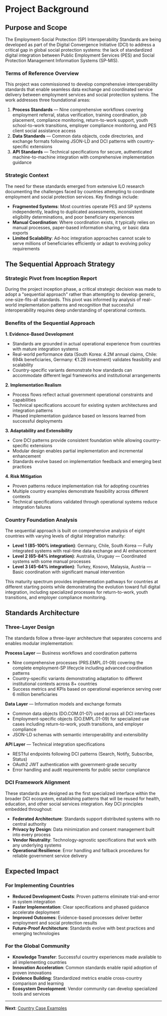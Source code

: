 # Project Background

## Purpose and Scope

The Employment-Social Protection (SP) Interoperability Standards are being developed as part of the Digital Convergence Initiative (DCI) to address a critical gap in global social protection systems: the lack of standardized digital integration between Public Employment Services (PES) and Social Protection Management Information Systems (SP-MIS).

### Terms of Reference Overview

This project was commissioned to develop comprehensive interoperability standards that enable seamless data exchange and coordinated service delivery between employment services and social protection systems. The work addresses three foundational areas:

1. **Process Standards** — Nine comprehensive workflows covering employment referral, status verification, training coordination, job placement, compliance monitoring, return-to-work support, youth school-to-work transitions, employer compliance monitoring, and PES client social assistance access
2. **Data Standards** — Common data objects, code directories, and exchange formats following JSON-LD and DCI patterns with country-specific extensions
3. **API Standards** — Technical specifications for secure, authenticated machine-to-machine integration with comprehensive implementation guidance

### Strategic Context

The need for these standards emerged from extensive ILO research documenting the challenges faced by countries attempting to coordinate employment and social protection services. Key findings include:

- **Fragmented Systems**: Most countries operate PES and SP systems independently, leading to duplicated assessments, inconsistent eligibility determinations, and poor beneficiary experiences
- **Manual Coordination**: Where coordination exists, it typically relies on manual processes, paper-based information sharing, or basic data exports
- **Limited Scalability**: Ad-hoc integration approaches cannot scale to serve millions of beneficiaries efficiently or adapt to evolving policy requirements

## The Sequential Approach Strategy

### Strategic Pivot from Inception Report

During the project inception phase, a critical strategic decision was made to adopt a "sequential approach" rather than attempting to develop generic, one-size-fits-all standards. This pivot was informed by analysis of real-world implementation patterns and recognition that successful interoperability requires deep understanding of operational contexts.

### Benefits of the Sequential Approach

**1. Evidence-Based Development**
- Standards are grounded in actual operational experience from countries with mature integration systems
- Real-world performance data (South Korea: 4.2M annual claims, Chile: 694k beneficiaries, Germany: €1.2B investment) validates feasibility and scalability
- Country-specific variants demonstrate how standards can accommodate different legal frameworks and institutional arrangements

**2. Implementation Realism**
- Process flows reflect actual government operational constraints and capabilities
- Technical specifications account for existing system architectures and integration patterns
- Phased implementation guidance based on lessons learned from successful deployments

**3. Adaptability and Extensibility**
- Core DCI patterns provide consistent foundation while allowing country-specific extensions
- Modular design enables partial implementation and incremental enhancement
- Standards evolve based on implementation feedback and emerging best practices

**4. Risk Mitigation**
- Proven patterns reduce implementation risk for adopting countries
- Multiple country examples demonstrate feasibility across different contexts
- Technical specifications validated through operational systems reduce integration failures

### Country Foundation Analysis

The sequential approach is built on comprehensive analysis of eight countries with varying levels of digital integration maturity:

- **Level 1 (85-100% integration)**: Germany, Chile, South Korea — Fully integrated systems with real-time data exchange and AI enhancement
- **Level 2 (65-84% integration)**: Australia, Uruguay — Coordinated systems with some manual processes
- **Level 3 (45-64% integration)**: Turkey, Kosovo, Malaysia, Austria — Basic coordination with significant manual intervention

This maturity spectrum provides implementation pathways for countries at different starting points while demonstrating the evolution toward full digital integration, including specialized processes for return-to-work, youth transitions, and employer compliance monitoring.

## Standards Architecture

### Three-Layer Design

The standards follow a three-layer architecture that separates concerns and enables modular implementation:

**Process Layer** — Business workflows and coordination patterns
- Nine comprehensive processes (PRS.EMPL.01-09) covering the complete employment-SP lifecycle including advanced coordination patterns
- Country-specific variants demonstrating adaptation to different institutional contexts across 8+ countries
- Success metrics and KPIs based on operational experience serving over 6 million beneficiaries

**Data Layer** — Information models and exchange formats
- Common data objects (DO.COM.01-07) used across all DCI interfaces
- Employment-specific objects (DO.EMPL.01-09) for specialized use cases including return-to-work, youth transitions, and employer compliance
- JSON-LD schemas with semantic interoperability and extensibility

**API Layer** — Technical integration specifications
- RESTful endpoints following DCI patterns (Search, Notify, Subscribe, Status)
- OAuth2 JWT authentication with government-grade security
- Error handling and audit requirements for public sector compliance

### DCI Framework Alignment

These standards are designed as the first specialized interface within the broader DCI ecosystem, establishing patterns that will be reused for health, education, and other social services integration. Key DCI principles embedded throughout:

- **Federated Architecture**: Standards support distributed systems with no central authority
- **Privacy by Design**: Data minimization and consent management built into every process
- **Vendor Neutrality**: Technology-agnostic specifications that work with any underlying systems
- **Operational Resilience**: Error handling and fallback procedures for reliable government service delivery

## Expected Impact

### For Implementing Countries
- **Reduced Development Costs**: Proven patterns eliminate trial-and-error in system integration
- **Faster Implementation**: Clear specifications and phased guidance accelerate deployment
- **Improved Outcomes**: Evidence-based processes deliver better employment and social protection results
- **Future-Proof Architecture**: Standards evolve with best practices and emerging technologies

### For the Global Community
- **Knowledge Transfer**: Successful country experiences made available to all implementing countries
- **Innovation Acceleration**: Common standards enable rapid adoption of proven innovations
- **Evidence Building**: Standardized metrics enable cross-country comparison and learning
- **Ecosystem Development**: Vendor community can develop specialized tools and services

---

**Next**: [Country Case Examples](../implementation/country-examples.md)